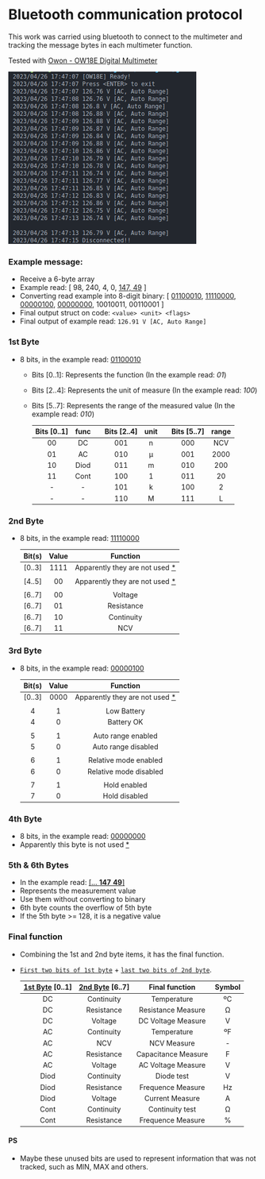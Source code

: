 # Bluetooth communication protocol

This work was carried using bluetooth to connect to the multimeter and tracking the message bytes in each multimeter function.

Tested with [Owon - OW18E Digital Multimeter](https://owon.com.hk/products_owon_ow18d%7Ce_4_1%7C2_digits__handheld_digital_multimeter)

![](/screenshot/ow18e.png)

### Example message:

- Receive a 6-byte array
- Example read: [ 98, 240, 4, 0, [147, 49](#5th--6th-bytes) ]
- Converting read example into 8-digit binary: [ [01100010](#1st-byte), [11110000](#2nd-byte), [00000100](#3rd-byte), [00000000](#4th-byte), 10010011, 00110001 ]
- Final output struct on code: `<value> <unit> <flags>`
- Final output of example read: `126.91 V [AC, Auto Range]`

### 1st Byte

- 8 bits, in the example read: [01100010](#example-message)

  - Bits [0..1]: Represents the function (In the example read: _01_)
  - Bits [2..4]: Represents the unit of measure (In the example read: _100_)
  - Bits [5..7]: Represents the range of the measured value (In the example read: _010_)

    | Bits [0..1] | func |     | Bits [2..4] | unit |     | Bits [5..7] | range |
    | :---------: | :--: | --- | :---------: | :--: | --- | :---------: | :---: |
    |     00      |  DC  |     |     001     |  n   |     |     000     |  NCV  |
    |     01      |  AC  |     |     010     |  µ   |     |     001     | 2000  |
    |     10      | Diod |     |     011     |  m   |     |     010     |  200  |
    |     11      | Cont |     |     100     |  1   |     |     011     |  20   |
    |      -      |  -   |     |     101     |  k   |     |     100     |   2   |
    |      -      |  -   |     |     110     |  M   |     |     111     |   L   |

### 2nd Byte

- 8 bits, in the example read: [11110000](#example-message)

  | Bit(s) | Value |                Function                |
  | :----: | :---: | :------------------------------------: |
  | [0..3] | 1111  | Apparently they are not used [\*](#ps) |
  |        |       |                                        |
  | [4..5] |  00   | Apparently they are not used [\*](#ps) |
  |        |       |                                        |
  | [6..7] |  00   |                Voltage                 |
  | [6..7] |  01   |               Resistance               |
  | [6..7] |  10   |               Continuity               |
  | [6..7] |  11   |                  NCV                   |

### 3rd Byte

- 8 bits, in the example read: [00000100](#example-message)

  | Bit(s) | Value |                Function                |
  | :----: | :---: | :------------------------------------: |
  | [0..3] | 0000  | Apparently they are not used [\*](#ps) |
  |        |       |                                        |
  |   4    |   1   |              Low Battery               |
  |   4    |   0   |               Battery OK               |
  |        |       |                                        |
  |   5    |   1   |           Auto range enabled           |
  |   5    |   0   |          Auto range disabled           |
  |        |       |                                        |
  |   6    |   1   |         Relative mode enabled          |
  |   6    |   0   |         Relative mode disabled         |
  |        |       |                                        |
  |   7    |   1   |              Hold enabled              |
  |   7    |   0   |             Hold disabled              |

### 4th Byte

- 8 bits, in the example read: [00000000](#example-message)
- Apparently this byte is not used [\*](#ps)

### 5th & 6th Bytes

- In the example read: [\[... **147** **49**\]](#example-message)
- Represents the measurement value
- Use them without converting to binary
- 6th byte counts the overflow of 5th byte
- If the 5th byte >= 128, it is a negative value

### Final function

- Combining the 1st and 2nd byte items, it has the final function.
- [`First two bits of 1st byte`](#1st-byte) + [`last two bits of 2nd byte`](#2nd-byte).

  | [1st Byte](#1st-byte) [0..1] | [2nd Byte](#2nd-byte) [6..7] |   Final function    | Symbol |
  | :--------------------------: | :--------------------------: | :-----------------: | :----: |
  |              DC              |          Continuity          |     Temperature     |   ºC   |
  |              DC              |          Resistance          | Resistance Measure  |   Ω    |
  |              DC              |           Voltage            | DC Voltage Measure  |   V    |
  |              AC              |          Continuity          |     Temperature     |   ºF   |
  |              AC              |             NCV              |     NCV Measure     |   -    |
  |              AC              |          Resistance          | Capacitance Measure |   F    |
  |              AC              |           Voltage            | AC Voltage Measure  |   V    |
  |             Diod             |          Continuity          |     Diode test      |   V    |
  |             Diod             |          Resistance          |  Frequence Measure  |   Hz   |
  |             Diod             |           Voltage            |   Current Measure   |   A    |
  |             Cont             |          Continuity          |   Continuity test   |   Ω    |
  |             Cont             |          Resistance          |  Frequence Measure  |   %    |

#### PS

- Maybe these unused bits are used to represent information that was not tracked, such as MIN, MAX and others.